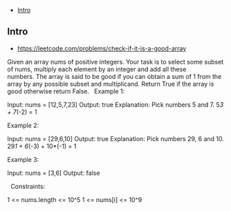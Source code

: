 - [Intro](#intro)

## Intro

- https://leetcode.com/problems/check-if-it-is-a-good-array

Given an array nums of positive integers. Your task is to select some subset of nums, multiply each element by an integer and add all these numbers. The array is said to be good if you can obtain a sum of 1 from the array by any possible subset and multiplicand.
Return True if the array is good otherwise return False.
 
Example 1:

Input: nums = [12,5,7,23]
Output: true
Explanation: Pick numbers 5 and 7.
5*3 + 7*(-2) = 1

Example 2:

Input: nums = [29,6,10]
Output: true
Explanation: Pick numbers 29, 6 and 10.
29*1 + 6*(-3) + 10*(-1) = 1

Example 3:

Input: nums = [3,6]
Output: false

 
Constraints:

1 <= nums.length <= 10^5
1 <= nums[i] <= 10^9

